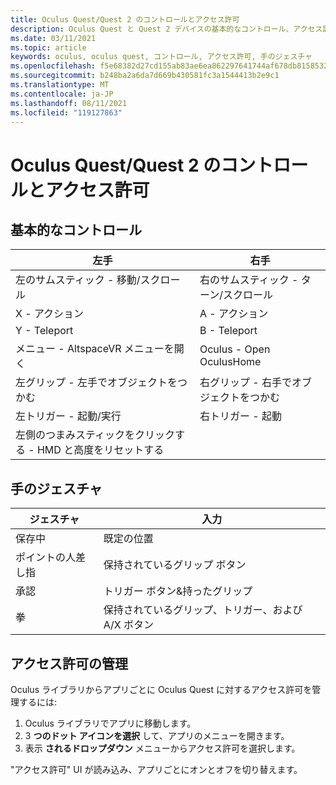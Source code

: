 ```yaml
---
title: Oculus Quest/Quest 2 のコントロールとアクセス許可
description: Oculus Quest と Quest 2 デバイスの基本的なコントロール、アクセス許可の管理、手のジェスチャの使用について説明します。
ms.date: 03/11/2021
ms.topic: article
keywords: oculus, oculus quest, コントロール, アクセス許可, 手のジェスチャ
ms.openlocfilehash: f5e68382d27cd155ab83ae6ea862297641744af678db8158532a6030341c8c7a
ms.sourcegitcommit: b248ba2a6da7d669b430581fc3a1544413b2e9c1
ms.translationtype: MT
ms.contentlocale: ja-JP
ms.lasthandoff: 08/11/2021
ms.locfileid: "119127863"
---
```

# <a name="oculus-questquest-2-controls-and-permissions"></a>Oculus Quest/Quest 2 のコントロールとアクセス許可

## <a name="basic-controls"></a>基本的なコントロール

<!-- Missing images -->

| 左手 | 右手 |
|---|---|
| 左のサムスティック - 移動/スクロール | 右のサムスティック - ターン/スクロール |
| X - アクション | A - アクション |
| Y - Teleport | B - Teleport |
| メニュー - AltspaceVR メニューを開く | Oculus - Open OculusHome |
| 左グリップ - 左手でオブジェクトをつかむ | 右グリップ - 右手でオブジェクトをつかむ |
| 左トリガー - 起動/実行 | 右トリガー - 起動 |
| 左側のつまみスティックをクリックする - HMD と高度をリセットする |  |

## <a name="hand-gestures"></a>手のジェスチャ

| ジェスチャ | 入力 |
|---|---|
| 保存中 | 既定の位置 |
| ポイントの人差し指 | 保持されているグリップ ボタン |
| 承認 | トリガー ボタン&持ったグリップ |
| 拳 | 保持されているグリップ、トリガー、および A/X ボタン |

## <a name="managing-permissions"></a>アクセス許可の管理

<!-- Missing image -->

Oculus ライブラリからアプリごとに Oculus Quest に対するアクセス許可を管理するには:

1. Oculus ライブラリでアプリに移動します。
2. 3 **つのドット アイコンを選択** して、アプリのメニューを開きます。
3. 表示 **されるドロップダウン** メニューからアクセス許可を選択します。

"アクセス許可" UI が読み込み、アプリごとにオンとオフを切り替えます。